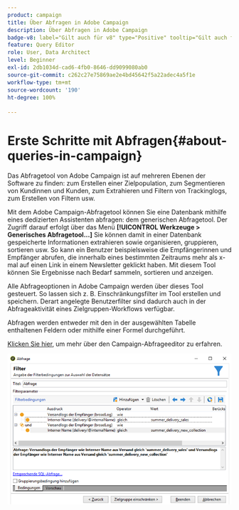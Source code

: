 ```yaml
---
product: campaign
title: Über Abfragen in Adobe Campaign
description: Über Abfragen in Adobe Campaign
badge-v8: label="Gilt auch für v8" type="Positive" tooltip="Gilt auch für Campaign v8"
feature: Query Editor
role: User, Data Architect
level: Beginner
exl-id: 2db1034d-cad6-4fb0-8646-dd9099080ab0
source-git-commit: c262c27e75869ae2e4bd45642f5a22adec4a5f1e
workflow-type: tm+mt
source-wordcount: '190'
ht-degree: 100%

---
```


# Erste Schritte mit Abfragen{#about-queries-in-campaign}



Das Abfragetool von Adobe Campaign ist auf mehreren Ebenen der Software zu finden: zum Erstellen einer Zielpopulation, zum Segmentieren von Kundinnen und Kunden, zum Extrahieren und Filtern von Trackinglogs, zum Erstellen von Filtern usw.

Mit dem Adobe Campaign-Abfragetool können Sie eine Datenbank mithilfe eines dedizierten Assistenten abfragen: dem generischen Abfragetool. Der Zugriff darauf erfolgt über das Menü **[!UICONTROL Werkzeuge > Generisches Abfragetool...]** Sie können damit in einer Datenbank gespeicherte Informationen extrahieren sowie organisieren, gruppieren, sortieren usw. So kann ein Benutzer beispielsweise die Empfängerinnen und Empfänger abrufen, die innerhalb eines bestimmten Zeitraums mehr als x-mal auf einen Link in einem Newsletter geklickt haben. Mit diesem Tool können Sie Ergebnisse nach Bedarf sammeln, sortieren und anzeigen.

Alle Abfrageoptionen in Adobe Campaign werden über dieses Tool gesteuert. So lassen sich z. B. Einschränkungsfilter im Tool erstellen und speichern. Derart angelegte Benutzerfilter sind dadurch auch in der Abfrageaktivität eines Zielgruppen-Workflows verfügbar.

Abfragen werden entweder mit den in der ausgewählten Tabelle enthaltenen Feldern oder mithilfe einer Formel durchgeführt.

[Klicken Sie hier](../../workflow/using/query.md), um mehr über den Campaign-Abfrageeditor zu erfahren.

![](assets/query_recipients_4.png)
